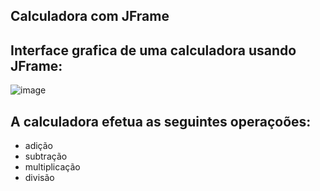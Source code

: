 ## Calculadora com JFrame

## Interface grafica de uma calculadora usando JFrame:
![image](https://user-images.githubusercontent.com/102997863/198650052-23338d84-918e-46b2-a349-3751ce499a40.png)

## A calculadora efetua as seguintes operaçoões:

- adição
- subtração
- multiplicação
- divisão
